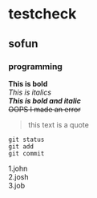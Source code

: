 # testcheck
## sofun
### programming
**This is bold**\
*This is italics*\
***This is bold and italic***\
~~OOPS I made an error~~
>this text is a quote
```
git status
git add
git commit
```
1.john\
2.josh\
3.job
